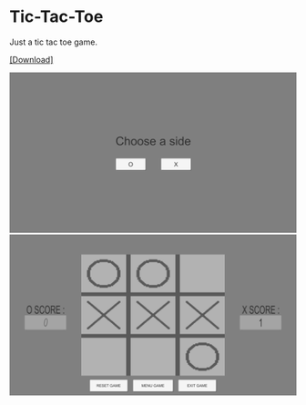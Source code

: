 # Tic-Tac-Toe
Just a tic tac toe game.

<a href="https://drive.google.com/file/d/16rM8u4I_NN6SlitcEzXZ0JSQrln77IlO/view?usp=sharing" target="_blank">[Download]</a>

<img src="TicTacToe2.png" /><img src="TicTacToe.png" />
